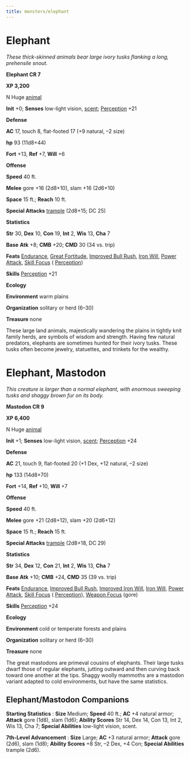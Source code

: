 ```yaml
---
title: monsters/elephant
---
```

# Elephant

_These thick-skinned animals bear large ivory tusks flanking a long, prehensile snout._

**Elephant CR 7**

**XP 3,200**

N Huge [animal](creatureTypes#_animal)

**Init** +0; **Senses** low-light vision, [scent](universalMonsterRules#_scent); [Perception](../skills/perception#_perception) +21

**Defense**

**AC** 17, touch 8, flat-footed 17 (+9 natural, –2 size)

**hp** 93 (11d8+44)

**Fort** +13, **Ref** +7, **Will** +6

**Offense**

**Speed** 40 ft.

**Melee** gore +16 (2d8+10), slam +16 (2d6+10)

**Space** 15 ft.; **Reach** 10 ft.

**Special Attacks** [trample](universalMonsterRules#_trample) (2d8+15; DC 25)

**Statistics**

**Str** 30, **Dex** 10, **Con** 19, **Int** 2, **Wis** 13, **Cha** 7

**Base**  **Atk** +8; **CMB** +20; **CMD** 30 (34 vs. trip)

**Feats** [Endurance](../feats#_endurance), [Great Fortitude](../feats#_great-fortitude), [Improved Bull Rush](../feats#_improved-bull-rush), [Iron Will](../feats#_iron-will), [Power Attack](../feats#_power-attack), [Skill Focus](../feats#_skill-focus) ( [Perception](../skills/perception#_perception))

**Skills** [Perception](../skills/perception#_perception) +21

**Ecology**

**Environment** warm plains

**Organization** solitary or herd (6–30)

**Treasure** none

These large land animals, majestically wandering the plains in tightly knit family herds, are symbols of wisdom and strength. Having few natural predators, elephants are sometimes hunted for their ivory tusks. These tusks often become jewelry, statuettes, and trinkets for the wealthy.

# Elephant, Mastodon

_This creature is larger than a normal elephant, with enormous sweeping tusks and shaggy brown fur on its body._

**Mastodon CR 9**

**XP 6,400**

N Huge [animal](creatureTypes#_animal)

**Init** +1; **Senses** low-light vision, [scent](universalMonsterRules#_scent); [Perception](../skills/perception#_perception) +24

**Defense**

**AC** 21, touch 9, flat-footed 20 (+1 Dex, +12 natural, –2 size)

**hp** 133 (14d8+70)

**Fort** +14, **Ref** +10, **Will** +7

**Offense**

**Speed** 40 ft.

**Melee** gore +21 (2d8+12), slam +20 (2d6+12)

**Space** 15 ft.; **Reach** 15 ft.

**Special Attacks** [trample](universalMonsterRules#_trample) (2d8+18, DC 29)

**Statistics**

**Str** 34, **Dex** 12, **Con** 21, **Int** 2, **Wis** 13, **Cha** 7

**Base**  **Atk** +10; **CMB** +24, **CMD** 35 (39 vs. trip)

**Feats** [Endurance](../feats#_endurance), [Improved Bull Rush](../feats#_improved-bull-rush), [Improved Iron Will](../feats#_improved-iron-will), [Iron Will](../feats#_iron-will), [Power Attack](../feats#_power-attack), [Skill Focus](../feats#_skill-focus) ( [Perception](../skills/perception#_perception)), [Weapon Focus](../feats#_weapon-focus) (gore)

**Skills** [Perception](../skills/perception#_perception) +24

**Ecology**

**Environment** cold or temperate forests and plains

**Organization** solitary or herd (6–30)

**Treasure** none

The great mastodons are primeval cousins of elephants. Their large tusks dwarf those of regular elephants, jutting outward and then curving back toward one another at the tips. Shaggy woolly mammoths are a mastodon variant adapted to cold environments, but have the same statistics.

## Elephant/Mastodon Companions

**Starting Statistics** : **Size** Medium; **Speed** 40 ft.; **AC** +4 natural armor; **Attack** gore (1d8), slam (1d6); **Ability Scores** Str 14, Dex 14, Con 13, Int 2, Wis 13, Cha 7; **Special Abilities** low-light vision, scent.

**7th-Level Advancement** : **Size** Large; **AC** +3 natural armor; **Attack** gore (2d6), slam (1d8); **Ability Scores** +8 Str, –2 Dex, +4 Con; **Special Abilities** trample (2d6).

